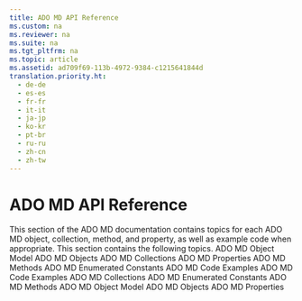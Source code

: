 ```yaml
---
title: ADO MD API Reference
ms.custom: na
ms.reviewer: na
ms.suite: na
ms.tgt_pltfrm: na
ms.topic: article
ms.assetid: ad709f69-113b-4972-9384-c1215641844d
translation.priority.ht: 
  - de-de
  - es-es
  - fr-fr
  - it-it
  - ja-jp
  - ko-kr
  - pt-br
  - ru-ru
  - zh-cn
  - zh-tw
---
```

# ADO MD API Reference
<?xml version="1.0" encoding="utf-8"?>
<developerReferenceWithoutSyntaxDocument xmlns="http://ddue.schemas.microsoft.com/authoring/2003/5" xmlns:xlink="http://www.w3.org/1999/xlink" xmlns:xsi="http://www.w3.org/2001/XMLSchema-instance" xsi:schemaLocation="http://ddue.schemas.microsoft.com/authoring/2003/5 http://dduestorage.blob.core.windows.net/ddueschema/developer.xsd">
  <introduction>
    <para>This section of the ADO MD documentation contains topics for each ADO MD object, collection, method, and property, as well as example code when appropriate. </para>
    <para>This section contains the following topics.  </para>
    <list class="bullet">
      <listItem>
        <para>             <legacyLink xlink:href="6242b374-091b-406f-827a-c0dcd3e1967a">ADO MD Object Model</legacyLink>           </para>
      </listItem>
      <listItem>
        <para>             <legacyLink xlink:href="2a32e873-3282-4520-a7ed-89493f1da80e">ADO MD Objects</legacyLink>           </para>
      </listItem>
      <listItem>
        <para>             <legacyLink xlink:href="01c53429-ccc9-4077-b738-d3c1f43bd76c">ADO MD Collections</legacyLink>           </para>
      </listItem>
      <listItem>
        <para>             <legacyLink xlink:href="11ca7e42-ab6a-47da-ab32-55abab663069">ADO MD Properties</legacyLink>           </para>
      </listItem>
      <listItem>
        <para>             <legacyLink xlink:href="78bfa2f0-358b-40bb-be2e-16262752d676">ADO MD Methods</legacyLink>           </para>
      </listItem>
      <listItem>
        <para>             <legacyLink xlink:href="d9e66999-96f3-48ec-93b2-d9442da56d9b">ADO MD Enumerated Constants</legacyLink>           </para>
      </listItem>
      <listItem>
        <para>             <legacyLink xlink:href="72cf9eb3-31f6-441c-aede-5383fdfb81af">ADO MD Code Examples</legacyLink>           </para>
      </listItem>
    </list>
  </introduction>
  <relatedTopics>
<link xlink:href="72cf9eb3-31f6-441c-aede-5383fdfb81af">ADO MD Code Examples</link>
<link xlink:href="01c53429-ccc9-4077-b738-d3c1f43bd76c">ADO MD Collections</link>
<link xlink:href="d9e66999-96f3-48ec-93b2-d9442da56d9b">ADO MD Enumerated Constants</link>
<link xlink:href="78bfa2f0-358b-40bb-be2e-16262752d676">ADO MD Methods</link>
<link xlink:href="6242b374-091b-406f-827a-c0dcd3e1967a">ADO MD Object Model</link>
<link xlink:href="2a32e873-3282-4520-a7ed-89493f1da80e">ADO MD Objects</link>
<link xlink:href="11ca7e42-ab6a-47da-ab32-55abab663069">ADO MD Properties</link>
</relatedTopics>
</developerReferenceWithoutSyntaxDocument>